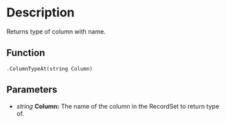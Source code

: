 # Description

Returns type of column with name.

## Function

```squirrel
.ColumnTypeAt(string Column)
```

## Parameters
* *string* **Column:** The name of the column in the RecordSet to return type of.